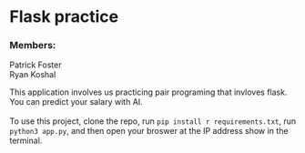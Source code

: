 # Flask practice

### Members:
Patrick Foster <br/>
Ryan Koshal

This application involves us practicing pair programing that invloves flask. You can predict your salary with AI. <br/><br/>
To use this project, clone the repo, run `pip install r requirements.txt`, run `python3 app.py`, and then open your broswer at the IP address show in the terminal.